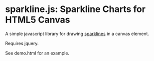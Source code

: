 sparkline.js: Sparkline Charts for HTML5 Canvas
===============================================

A simple javascript library for drawing [sparklines](http://en.wikipedia.org/wiki/Sparkline) in a canvas element.

Requires jquery.

See demo.html for an example.

